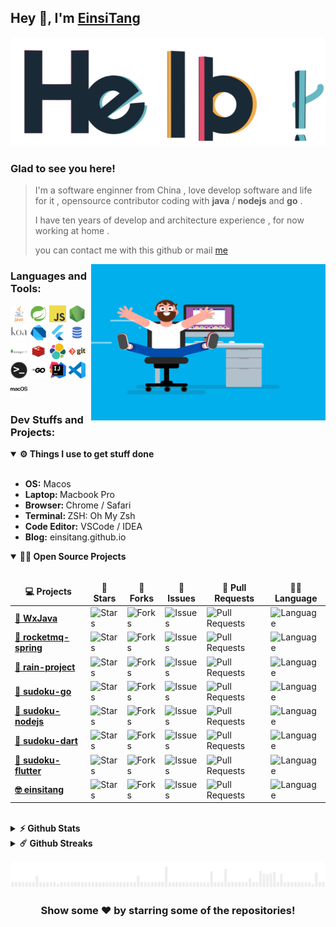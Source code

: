 ## Hey 👋, I'm [EinsiTang](https://github.com/einsitang)


![](gifs/hello.gif)


### Glad to see you here! &nbsp;

> I'm a software enginner from China , love develop software and life for it , opensource contributor coding with **java** / **nodejs** and **go** .
> 
> I have ten years of develop and architecture experience , for now working at home .
> 
> you can contact me with this github or mail [me](mailto:my-tangjianbin@163.com)

<img align="right" height="250" width="375" alt="" src="https://raw.githubusercontent.com/einsitang/einsitang/master/gifs/coder.gif" />


### Languages and Tools:

<code><img height="27" src="https://raw.githubusercontent.com/github/explore/main/topics/java/java.png" alt="java"></code>
<code><img height="27" src="https://raw.githubusercontent.com/github/explore/main/topics/spring/spring.png" alt="spring"></code>
<code><img height="27" src="https://raw.githubusercontent.com/github/explore/main/topics/javascript/javascript.png" alt="javascript"></code>
<code><img height="27" src="https://raw.githubusercontent.com/github/explore/main/topics/nodejs/nodejs.png" alt="nodejs"></code>
<code><img height="27" src="https://raw.githubusercontent.com/github/explore/main/topics/koa/koa.png" alt="koa"></code>
<code><img height="27" src="https://raw.githubusercontent.com/github/explore/main/topics/dart/dart.png" alt="dart"></code>
<code><img height="27" src="https://raw.githubusercontent.com/github/explore/main/topics/flutter/flutter.png" alt="flutter"></code>
<code><img height="27" src="https://raw.githubusercontent.com/github/explore/main/topics/sql/sql.png" alt="sql"></code>
<code><img height="27" src="https://raw.githubusercontent.com/github/explore/main/topics/mongodb/mongodb.png" alt="mongodb"></code>
<code><img height="27" src="https://raw.githubusercontent.com/github/explore/main/topics/redis/redis.png" alt="redis"></code>
<code><img height="27" src="https://raw.githubusercontent.com/github/explore/main/topics/elasticsearch/elasticsearch.png" alt="es"></code>
<code><img height="27" src="https://raw.githubusercontent.com/github/explore/main/topics/git/git.png" alt="git"></code>
<code><img height="27" src="https://raw.githubusercontent.com/github/explore/main/topics/terminal/terminal.png" alt="terminal"></code>
<code><img height="27" src="https://raw.githubusercontent.com/github/explore/main/topics/go/go.png" alt="go"></code>
<code><img height="27" src="https://raw.githubusercontent.com/github/explore/main/topics/intellij-idea/intellij-idea.png" alt="idea"></code>
<code><img height="27" src="https://raw.githubusercontent.com/github/explore/main/topics/visual-studio-code/visual-studio-code.png" alt="VSCode"></code>
<code><img height="27" src="https://raw.githubusercontent.com/github/explore/main/topics/macos/macos.png" alt="macos"></code>


### Dev Stuffs and Projects:

<details open>	
  <br />
  <summary><b>⚙️ Things I use to get stuff done</b></summary>
  	<ul>
  	    <li><b>OS:</b> Macos </li>
	    <li><b>Laptop: </b> Macbook Pro</li>
  	    <li><b>Browser: </b> Chrome / Safari</li>
	    <li><b>Terminal: </b> ZSH: Oh My Zsh </li>
	    <li><b>Code Editor:</b> VSCode / IDEA</li>
	    <li><b>Blog:</b> einsitang.github.io </li>
	</ul>	
</details>

<details open>
  <summary><b>🧑‍🚀 Open Source Projects</b></summary>

  <br />
  <table>
    <thead align="center">
      <tr border: none;>
        <td><b>💻 Projects</b></td>
        <td><b>🌟 Stars</b></td>
        <td><b>🍴 Forks</b></td>
        <td><b>🐛 Issues</b></td>
        <td><b>🔔 Pull Requests</b></td>
        <td><b>👨‍💻 Language</b></td>
      </tr>
    </thead>
    <tbody>
      <tr>
	      <td><a href="https://github.com/Wechat-Group/WxJava"><b>🚀 WxJava</b></a></td>
        <td><img alt="Stars" src="https://img.shields.io/github/stars/Wechat-Group/WxJava?style=flat-square&labelColor=343b41"/></td>
        <td><img alt="Forks" src="https://img.shields.io/github/forks/Wechat-Group/WxJava?style=flat-square&labelColor=343b41"/></td>
        <td><img alt="Issues" src="https://img.shields.io/github/issues/Wechat-Group/WxJava?style=flat-square"/></td>
        <td><img alt="Pull Requests" src="https://img.shields.io/github/issues-pr/Wechat-Group/WxJava?style=flat-square"/></td>
        <td><img alt="Language" src="https://img.shields.io/github/languages/top/Wechat-Group/WxJava?style=flat-square"/></td>
      </tr>
      <tr>
	      <td><a href="https://github.com/apache/rocketmq-spring"><b>🚀 rocketmq-spring</b></a></td>
        <td><img alt="Stars" src="https://img.shields.io/github/stars/apache/rocketmq-spring?style=flat-square&labelColor=343b41"/></td>
        <td><img alt="Forks" src="https://img.shields.io/github/forks/apache/rocketmq-spring?style=flat-square&labelColor=343b41"/></td>
        <td><img alt="Issues" src="https://img.shields.io/github/issues/apache/rocketmq-spring?style=flat-square"/></td>
        <td><img alt="Pull Requests" src="https://img.shields.io/github/issues-pr/apache/rocketmq-spring?style=flat-square"/></td>
        <td><img alt="Language" src="https://img.shields.io/github/languages/top/apache/rocketmq-spring?label=javascript&style=flat-square"/></td>
      </tr>
      <tr>
	      <td><a href="https://github.com/einsitang/rain"><b>🚀 rain-project</b></a></td>
        <td><img alt="Stars" src="https://img.shields.io/github/stars/einsitang/rain?style=flat-square&labelColor=343b41"/></td>
        <td><img alt="Forks" src="https://img.shields.io/github/forks/einsitang/rain?style=flat-square&labelColor=343b41"/></td>
        <td><img alt="Issues" src="https://img.shields.io/github/issues/einsitang/rain?style=flat-square"/></td>
        <td><img alt="Pull Requests" src="https://img.shields.io/github/issues-pr/einsitang/rain?style=flat-square"/></td>
        <td><img alt="Language" src="https://img.shields.io/github/languages/top/einsitang/rain?style=flat-square"/></td> 
      </tr>
      <tr>
	      <td><a href="https://github.com/einsitang/sudoku-go"><b>🚀 sudoku-go</b></a></td>
        <td><img alt="Stars" src="https://img.shields.io/github/stars/einsitang/sudoku-go?style=flat-square&labelColor=343b41"/></td>
        <td><img alt="Forks" src="https://img.shields.io/github/forks/einsitang/sudoku-go?style=flat-square&labelColor=343b41"/></td>
        <td><img alt="Issues" src="https://img.shields.io/github/issues/einsitang/sudoku-go?style=flat-square"/></td>
        <td><img alt="Pull Requests" src="https://img.shields.io/github/issues-pr/einsitang/sudoku-go?style=flat-square"/></td>
        <td><img alt="Language" src="https://img.shields.io/github/languages/top/einsitang/sudoku-go?style=flat-square"/></td> 
      </tr>
      <tr>
	      <td><a href="https://github.com/einsitang/sudoku-nodejs"><b>🚀 sudoku-nodejs</b></a></td>
        <td><img alt="Stars" src="https://img.shields.io/github/stars/einsitang/sudoku-nodejs?style=flat-square&labelColor=343b41"/></td>
        <td><img alt="Forks" src="https://img.shields.io/github/forks/einsitang/sudoku-nodejs?style=flat-square&labelColor=343b41"/></td>
        <td><img alt="Issues" src="https://img.shields.io/github/issues/einsitang/sudoku-nodejs?style=flat-square"/></td>
        <td><img alt="Pull Requests" src="https://img.shields.io/github/issues-pr/einsitang/sudoku-nodejs?style=flat-square"/></td>
        <td><img alt="Language" src="https://img.shields.io/github/languages/top/einsitang/sudoku-nodejs?style=flat-square"/></td> 
      </tr>
      <tr>
	      <td><a href="https://github.com/einsitang/sudoku-dart"><b>🚀 sudoku-dart</b></a></td>
        <td><img alt="Stars" src="https://img.shields.io/github/stars/einsitang/sudoku-dart?style=flat-square&labelColor=343b41"/></td>
        <td><img alt="Forks" src="https://img.shields.io/github/forks/einsitang/sudoku-dart?style=flat-square&labelColor=343b41"/></td>
        <td><img alt="Issues" src="https://img.shields.io/github/issues/einsitang/sudoku-dart?style=flat-square"/></td>
        <td><img alt="Pull Requests" src="https://img.shields.io/github/issues-pr/einsitang/sudoku-dart?style=flat-square"/></td>
        <td><img alt="Language" src="https://img.shields.io/github/languages/top/einsitang/sudoku-dart?style=flat-square"/></td> 
      </tr>
      <tr>
	      <td><a href="https://github.com/einsitang/sudoku-flutter"><b>🚀 sudoku-flutter</b></a></td>
        <td><img alt="Stars" src="https://img.shields.io/github/stars/einsitang/sudoku-flutter?style=flat-square&labelColor=343b41"/></td>
        <td><img alt="Forks" src="https://img.shields.io/github/forks/einsitang/sudoku-flutter?style=flat-square&labelColor=343b41"/></td>
        <td><img alt="Issues" src="https://img.shields.io/github/issues/einsitang/sudoku-flutter?style=flat-square"/></td>
        <td><img alt="Pull Requests" src="https://img.shields.io/github/issues-pr/einsitang/sudoku-flutter?style=flat-square"/></td>
        <td><img alt="Language" src="https://img.shields.io/github/languages/top/einsitang/sudoku-flutter?style=flat-square"/></td> 
      </tr>
      <tr>
	      <td><a href="https://github.com/einsitang/einsitang"><b>🤓 einsitang</b></a></td>
        <td><img alt="Stars" src="https://img.shields.io/github/stars/einsitang/einsitang?style=flat-square&labelColor=343b41"/></td>
        <td><img alt="Forks" src="https://img.shields.io/github/forks/einsitang/einsitang?style=flat-square&labelColor=343b41"/></td>
        <td><img alt="Issues" src="https://img.shields.io/github/issues/einsitang/einsitang?style=flat-square"/></td>
        <td><img alt="Pull Requests" src="https://img.shields.io/github/issues-pr/einsitang/einsitang?style=flat-square"/></td>
        <td><img alt="Language" src="https://img.shields.io/badge/markdown-100%25-blue?style=flat-square"/></td> 
      </tr>
    </tbody>
  </table>
  <br />
</details>

<details>	
  <summary><b>⚡ Github Stats</b></summary>

  <br />
  <img height="180em" src="https://github-readme-stats.vercel.app/api?username=einsitang&show_icons=true&hide_border=true&&count_private=true&include_all_commits=true" />
  <img height="180em" src="https://github-readme-stats.vercel.app/api/top-langs/?username=einsitang&exclude_repo=KNN-Image-Classification&show_icons=true&hide_border=true&layout=compact&langs_count=8"/>
</details>

<details>	
  <summary><b>☄️ Github Streaks</b></summary>

  <br />
  <img height="180em" src="https://github-readme-streak-stats.herokuapp.com/?user=einsitang&hide_border=true" />
</details>


![](gifs/bars.gif)

<div align="center">

### Show some ❤️ by starring some of the repositories!

</div>
